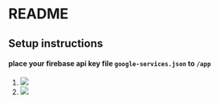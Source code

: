 # README

## Setup instructions
#### place your firebase api key file ```google-services.json``` to ```/app```

 1. ![](https://i.imgur.com/bRHyuux.png)
 2. ![](https://i.imgur.com/L9hxAo6.png)
